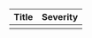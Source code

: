 | Title | Severity |
| ------- | ------- |
<!--{% for f in data %}-->| <!--{{f.name}}--> | <!--{{f.risk_factor}}--> |
<!--{% endfor %}-->